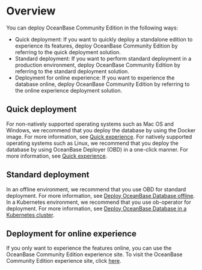 # Overview

You can deploy OceanBase Community Edition in the following ways:

* Quick deployment: If you want to quickly deploy a standalone edition to experience its features, deploy OceanBase Community Edition by referring to the quick deployment solution.
* Standard deployment: If you want to perform standard deployment in a production environment, deploy OceanBase Community Edition by referring to the standard deployment solution.
* Deployment for online experience: If you want to experience the database online, deploy OceanBase Community Edition by referring to the online experience deployment solution.

## Quick deployment

For non-natively supported operating systems such as Mac OS and Windows, we recommend that you deploy the database by using the Docker image. For more information, see [Quick experience](../2.quick-start/1.Quick-Start.md).
For natively supported operating systems such as Linux, we recommend that you deploy the database by using OceanBase Deployer (OBD) in a one-click manner. For more information, see [Quick experience](../2.quick-start/1.Quick-Start.md).

## Standard deployment

In an offline environment, we recommend that you use OBD for standard deployment. For more information, see [Deploy OceanBase Database offline](2.local-deployment/5.deploy-oceanbase-database-in-the-production-environment.md).
In a Kubernetes environment, we recommend that you use ob-operator for deployment. For more information, see [Deploy OceanBase Database in a Kubernetes cluster](../4.installation-and-deployment/3.deploy-in-the-k8s-cluster.md).

## Deployment for online experience

If you only want to experience the features online, you can use the OceanBase Community Edition experience site.
To visit the OceanBase Community Edition experience site, click [here](https://play.oceanbase.com/#/odc/connections).
